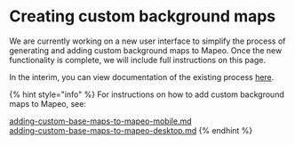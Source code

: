 # Creating custom background maps

We are currently working on a new user interface to simplify the process of generating and adding custom background maps to Mapeo. Once the new functionality is complete, we will include full instructions on this page.

In the interim, you can view documentation of the existing process [here](https://www.notion.so/digidem/Preparing-and-Adding-Custom-Basemaps-to-Mapeo-b4f13019f0b842ce9315c6097f08ce36).

{% hint style="info" %}
For instructions on how to add custom background maps to Mapeo, see:

[adding-custom-base-maps-to-mapeo-mobile.md](../../mapeo-mobile-installation-setup/adding-custom-base-maps-to-mapeo-mobile.md "mention")\
[adding-custom-base-maps-to-mapeo-desktop.md](../../mapeo-desktop-installation-setup/adding-custom-base-maps-to-mapeo-desktop.md "mention")
{% endhint %}
